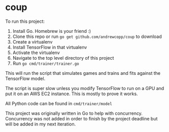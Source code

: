 # coup

To run this project:

1) Install Go. Homebrew is your friend :)
2) Clone this repo or run `go get github.com/andrewcopp/coup` to download
3) Create a virtualenv
4) Install TensorFlow in that virtualenv
5) Activate the virtualenv
3) Navigate to the top level directory of this project
4) Run `go cmd/trainer/trainer.go`

This will run the script that simulates games and trains and fits against the TensorFlow model.

The script is super slow unless you modify TensorFlow to run on a GPU and put it on an AWS EC2 instance. This is mostly to prove it works. 

All Python code can be found in `cmd/trainer/model`

This project was originally written in Go to help with concurrency. Concurrency was not
added in order to finish by the project deadline but will be added in my next iteration.
